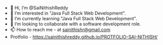 - 👋 Hi, I’m @SaiNithishReddy
- 👀 I’m interested in "Java Full Stack Web Development".
- 🌱 I’m currently learning "Java Full Stack Web Development".
- 💞️ I’m looking to collaborate with a software development role.
- 📫 How to reach me - at sainithishr@gmail.com
- Protfolio - https://sainithishreddy.github.io/PROTFOLIO-SAI-NITHISH/

<!---
SaiNithishReddy/SaiNithishReddy is a ✨ special ✨ repository because its `README.md` (this file) appears on your GitHub profile.
You can click the Preview link to take a look at your changes.
--->
